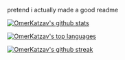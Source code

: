 pretend i actually made a good readme

[![OmerKatzav's github stats](https://github-readme-stats.vercel.app/api?username=OmerKatzav&theme=onedark)](https://github.com/anuraghazra/github-readme-stats)

[![OmerKatzav's top languages](https://github-readme-stats.vercel.app/api/top-langs/?username=OmerKatzav&theme=onedark)](https://github.com/anuraghazra/github-readme-stats)

[![OmerKatzav's github streak](https://github-readme-streak-stats.herokuapp.com/?user=OmerKatzav&theme=onedark)](https://github.com/DenverCoder1/github-readme-streak-stats)
